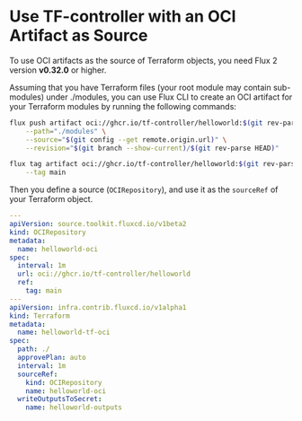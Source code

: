 # Use TF-controller with an OCI Artifact as Source

To use OCI artifacts as the source of Terraform objects, you need Flux 2 version **v0.32.0** or higher.

Assuming that you have Terraform files (your root module may contain sub-modules) under ./modules,
you can use Flux CLI to create an OCI artifact for your Terraform modules
by running the following commands:

```bash
flux push artifact oci://ghcr.io/tf-controller/helloworld:$(git rev-parse --short HEAD) \
    --path="./modules" \
    --source="$(git config --get remote.origin.url)" \
    --revision="$(git branch --show-current)/$(git rev-parse HEAD)"

flux tag artifact oci://ghcr.io/tf-controller/helloworld:$(git rev-parse --short HEAD) \
    --tag main
```

Then you define a source (`OCIRepository`), and use it as the `sourceRef` of your Terraform object.

```yaml hl_lines="5 20-22"
---
apiVersion: source.toolkit.fluxcd.io/v1beta2
kind: OCIRepository
metadata:
  name: helloworld-oci
spec:
  interval: 1m
  url: oci://ghcr.io/tf-controller/helloworld
  ref:
    tag: main
---
apiVersion: infra.contrib.fluxcd.io/v1alpha1
kind: Terraform
metadata:
  name: helloworld-tf-oci
spec:
  path: ./
  approvePlan: auto
  interval: 1m
  sourceRef:
    kind: OCIRepository
    name: helloworld-oci
  writeOutputsToSecret:
    name: helloworld-outputs
```
